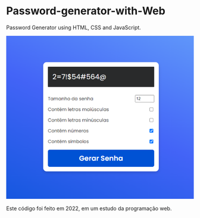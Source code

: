# Password-generator-with-Web
Password Generator using HTML, CSS and JavaScript.

![Screenshot](print.png)

Este código foi feito em 2022, em um estudo da programação web.
